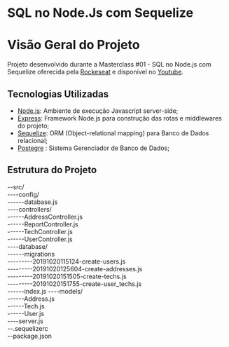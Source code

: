 # SQL no Node.Js com Sequelize

# Visão Geral do Projeto

Projeto desenvolvido durante a Masterclass #01 - SQL no Node.js com Sequelize oferecida pela [Rockeseat](https://blog.rocketseat.com.br/) e disponível no [Youtube](https://www.youtube.com/watch?v=Fbu7z5dXcRs).

## Tecnologias Utilizadas

* [Node.js](https://nodejs.org/en/): Ambiente de execução Javascript server-side;
* [Express](https://expressjs.com/pt-br/): Framework Node.js para construção das rotas e middlewares do projeto;
* [Sequelize](https://sequelize.org/): ORM (Object-relational mapping) para Banco de Dados relacional;
* [Postegre](https://www.postgresql.org/) : Sistema Gerenciador de Banco de Dados;

## Estrutura do Projeto

--src/  
----config/  
------database.js  
----controllers/  
------AddressController.js    
------ReportController.js   
------TechController.js  
------UserController.js   
----database/  
------migrations  
---------20191020115124-create-users.js  
---------20191020125604-create-addresses.js  
---------20191020151505-create-techs.js  
---------20191020151755-create-user_techs.js  
------index.js 
----models/  
------Address.js    
------Tech.js  
------User.js  
----server.js  
--.sequelizerc  
--package.json  
